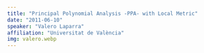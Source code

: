 ```yaml
---
title: "Principal Polynomial Analysis -PPA- with Local Metric"
date: "2011-06-10"
speaker: "Valero Laparra"
affiliation: "Universitat de València"
img: valero.webp
---
```

